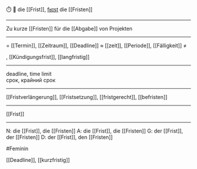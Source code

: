 ⏱️ 🔴 die [[Frist]], [fʁɪst](https://youglish.com/pronounce/Frist/german)
die [[Fristen]]

---

Zu kurze [[Fristen]] für die [[Abgabe]] von Projekten

---

= [[Termin]], [[Zeitraum]], [[Deadline]]
≈ [[zeit]], [[Periode]], [[Fälligkeit]]
≠

, [[Kündigungsfrist]], [[langfristig]]

---

deadline, time limit  
срок, крайний срок

---

[[Fristverlängerung]], [[Fristsetzung]], [[fristgerecht]], [[befristen]]

---

[[Frist]]

---

N: die [[Frist]], die [[Fristen]]
A: die [[Frist]], die [[Fristen]]
G: der [[Frist]], der [[Fristen]]
D: der [[Frist]], den [[Fristen]]

#Feminin

[[Deadline]], [[kurzfristig]]
